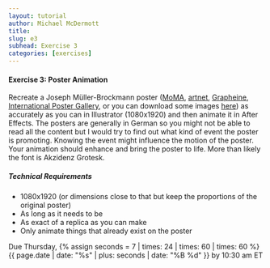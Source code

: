```yaml
---
layout: tutorial
author: Michael McDermott
title:    
slug: e3
subhead: Exercise 3
categories: [exercises]
---
```

#### Exercise 3: Poster Animation
Recreate a Joseph Müller-Brockmann poster ([MoMA](https://www.moma.org/artists/4154#works), [artnet](http://www.artnet.com/artists/josef-m%C3%BCller-brockmann/), [Grapheine](https://www.grapheine.com/en/history-of-graphic-design/graphic-designer-muller-brockmann-swiss-style), [International Poster Gallery](https://www.internationalposter.com/exhibitions/mid-century-modern-the-posters-of-josef-muller-brockmann/), or you can download some images [here](https://www.dropbox.com/sh/93mz3dqum2kckik/AACvG4Y57cacxn6UcN-OYwsTa?dl=0)) as accurately as you can in Illustrator (1080x1920) and then animate it in After Effects. The posters are generally in German so you might not be able to read all the content but I would try to find out what kind of event the poster is promoting. Knowing the event might influence the motion of the poster. Your animation should enhance and bring the poster to life. More than likely the font is Akzidenz Grotesk.

##### Technical Requirements
* 1080x1920 (or dimensions close to that but keep the proportions of the original poster)
* As long as it needs to be
* As exact of a replica as you can make
* Only animate things that already exist on the poster

<span class="due">Due Thursday, {% assign seconds = 7 | times: 24 | times: 60 | times: 60 %}{{ page.date | date: "%s" | plus: seconds | date: "%B %d" }} by 10:30 am ET</span>
